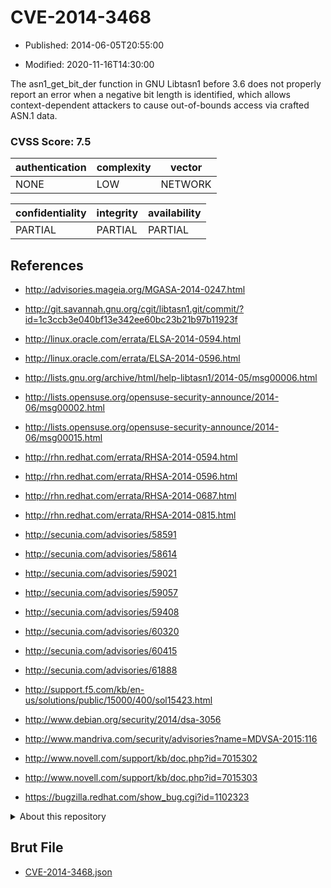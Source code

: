 # CVE-2014-3468

- Published: 2014-06-05T20:55:00

- Modified: 2020-11-16T14:30:00

The asn1_get_bit_der function in GNU Libtasn1 before 3.6 does not properly report an error when a negative bit length is identified, which allows context-dependent attackers to cause out-of-bounds access via crafted ASN.1 data.

### CVSS Score: **7.5**

| authentication | complexity | vector |
| --- | --- | --- |
| NONE | LOW | NETWORK |

| confidentiality | integrity | availability |
| --- | --- | --- |
| PARTIAL | PARTIAL | PARTIAL |

## References

* http://advisories.mageia.org/MGASA-2014-0247.html

* http://git.savannah.gnu.org/cgit/libtasn1.git/commit/?id=1c3ccb3e040bf13e342ee60bc23b21b97b11923f

* http://linux.oracle.com/errata/ELSA-2014-0594.html

* http://linux.oracle.com/errata/ELSA-2014-0596.html

* http://lists.gnu.org/archive/html/help-libtasn1/2014-05/msg00006.html

* http://lists.opensuse.org/opensuse-security-announce/2014-06/msg00002.html

* http://lists.opensuse.org/opensuse-security-announce/2014-06/msg00015.html

* http://rhn.redhat.com/errata/RHSA-2014-0594.html

* http://rhn.redhat.com/errata/RHSA-2014-0596.html

* http://rhn.redhat.com/errata/RHSA-2014-0687.html

* http://rhn.redhat.com/errata/RHSA-2014-0815.html

* http://secunia.com/advisories/58591

* http://secunia.com/advisories/58614

* http://secunia.com/advisories/59021

* http://secunia.com/advisories/59057

* http://secunia.com/advisories/59408

* http://secunia.com/advisories/60320

* http://secunia.com/advisories/60415

* http://secunia.com/advisories/61888

* http://support.f5.com/kb/en-us/solutions/public/15000/400/sol15423.html

* http://www.debian.org/security/2014/dsa-3056

* http://www.mandriva.com/security/advisories?name=MDVSA-2015:116

* http://www.novell.com/support/kb/doc.php?id=7015302

* http://www.novell.com/support/kb/doc.php?id=7015303

* https://bugzilla.redhat.com/show_bug.cgi?id=1102323

<details>
<summary>About this repository</summary> 

  This repository is part of the project [Live Hack CVE](https://github.com/Live-Hack-CVE). Main website can be found [www.live-hack.org](https://www.live-hack.org) 
  
  Made by [Sn0wAlice](https://github.com/Sn0wAlice) for the people that care about security and need to have a feed of the latest CVEs. Hope you enjoy it, don't forget to star the repo and follow me on [Twitter](https://twitter.com/Sn0wAlice) and [Github](https://github.com/Sn0wAlice). And that is my [personnal website](https://www.alice-snow.me/)

  - [Home Page](https://github.com/Live-Hack-CVE)
  - [Framework](https://github.com/Live-Hack-CVE/cve-framework)
  - [CVE database](https://github.com/Live-Hack-CVE/full_database)
  - [Changelog](https://github.com/Live-Hack-CVE/Changelog)
</details>

## Brut File

* [CVE-2014-3468.json](https://raw.githubusercontent.com/Live-Hack-CVE/full_database/main/cves/2014/CVE-2014-3468.json)


